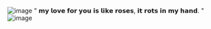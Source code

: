 ![image](https://github.com/spaceshxp/spaceshxp/assets/143359011/dbf1c740-f9bd-4ede-a9eb-2b3ca5ce3691)
" 𝗺𝘆 𝗹𝗼𝘃𝗲 𝗳𝗼𝗿 𝘆𝗼𝘂 𝗶𝘀 𝗹𝗶𝗸𝗲 𝗿𝗼𝘀𝗲𝘀, 𝗶𝘁 𝗿𝗼𝘁𝘀 𝗶𝗻 𝗺𝘆 𝗵𝗮𝗻𝗱. "
![image](https://64.media.tumblr.com/32e9a40764e22d68dab15d3c17a73150/tumblr_pdvobgWd1y1xa4dkso4_400.gifv)
